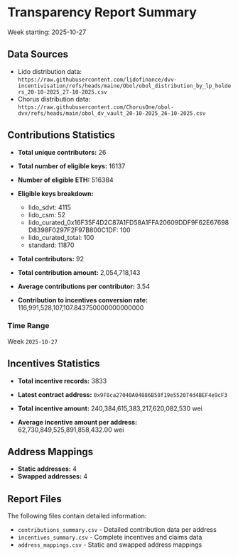 # Transparency Report Summary
Week starting: 2025-10-27

## Data Sources
- Lido distribution data: `https://raw.githubusercontent.com/lidofinance/dvv-incentivisation/refs/heads/maine/Obol/obol_distribution_by_lp_holders_20-10-2025_27-10-2025.csv`
- Chorus distribution data: `https://raw.githubusercontent.com/ChorusOne/obol-dvv/refs/heads/main/obol_dv_vault_20-10-2025_26-10-2025.csv`

## Contributions Statistics
- **Total unique contributors:** 26
- **Total number of eligible keys:** 16137
- **Number of eligible ETH:** 516384

- **Eligible keys breakdown:**
  - lido_sdvt: 4115
  - lido_csm: 52
  - lido_curated_0x16F35F4D2C87A1FD58A1FFA20609DDF9F62E67698D8398F0297F2F97B800C1DF: 100
  - lido_curated_total: 100
  - standard: 11870

- **Total contributors:** 92
- **Total contribution amount:** 2,054,718,143
- **Average contributions per contributor:** 3.54
- **Contribution to incentives conversion rate:** 116,991,528,107,107.843750000000000000

### Time Range
Week `2025-10-27`

## Incentives Statistics
- **Total incentive records:** 3833
- **Latest contract address:** `0x9F8ca27040A04886B58f19e552074d4BEF4e9cF3`

- **Total incentive amount:** 240,384,615,383,217,620,082,530 wei
- **Average incentive amount per address:** 62,730,849,525,891,858,432.00 wei

## Address Mappings
- **Static addresses:** 4
- **Swapped addresses:** 4

## Report Files
The following files contain detailed information:
- `contributions_summary.csv` - Detailed contribution data per address
- `incentives_summary.csv` - Complete incentives and claims data
- `address_mappings.csv` - Static and swapped address mappings